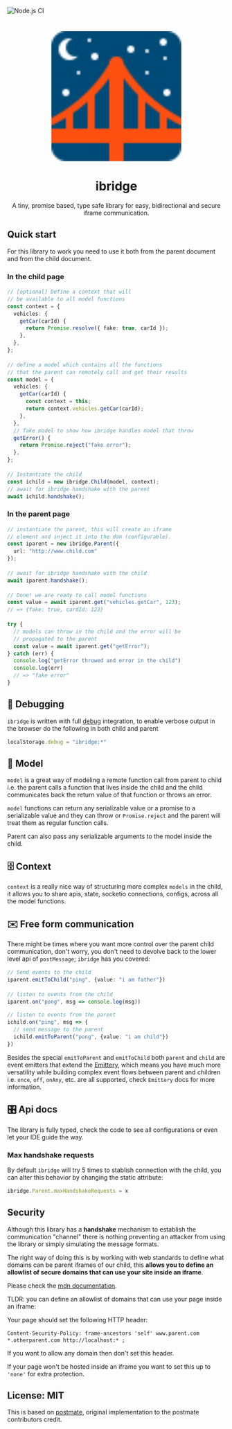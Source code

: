 
 ![Node.js CI](https://github.com/franleplant/ibridge/workflows/Node.js%20CI/badge.svg)

<h1 align="center">
  <img src="https://raw.githubusercontent.com/twitter/twemoji/master/assets/svg/1f309.svg" alt="ibridge logo" width="300"/>
  </br>
  </br>
  ibridge
</h1>


<p align="center">
  A tiny, promise based, type safe library for easy, bidirectional and secure iframe communication. 
</p>


## Quick start

For this library to work you need to use it both from the parent document and from the child document.

### In the child page


```typescript
// [optional] Define a context that will
// be available to all model functions
const context = {
  vehicles: {
    getCar(carId) {
      return Promise.resolve({ fake: true, carId });
    },
  },
};

// define a model which contains all the functions
// that the parent can remotely call and get their results
const model = {
  vehicles: {
    getCar(carId) {
      const context = this;
      return context.vehicles.getCar(carId);
    },
  },
  // fake model to show how ibridge handles model that throw
  getError() {
    return Promise.reject("fake error");
  },
};

// Instantiate the child
const ichild = new ibridge.Child(model, context);
// await for ibridge handshake with the parent
await ichild.handshake();

```


### In the parent page

```typescript
// instantiate the parent, this will create an iframe
// element and inject it into the dom (configurable).
const iparent = new ibridge.Parent({
  url: "http://www.child.com"
});

// await for ibridge handshake with the child
await iparent.handshake();

// Done! we are ready to call model functions
const value = await iparent.get("vehicles.getCar", 123);
// => {fake: true, cardId: 123}

try {
  // models can throw in the child and the error will be
  // propagated to the parent
  const value = await iparent.get("getError");
} catch (err) {
  console.log("getError throwed and error in the child")
  console.log(err)
  // => "fake error"
}
```

## 🐛 Debugging

`ibridge` is written with full [debug](https://www.npmjs.com/package/debug) integration, to enable
verbose output in the browser do the following in both child and parent

```typescript
localStorage.debug = "ibridge:*"
```

## 🔌 Model

`model` is a great way of modeling a remote function call from parent to child
i.e. the parent calls a function that lives inside the child and the child
communicates back the return value of that function or throws an error.

`model` functions can return any serializable value or a promise to a serializable value
and they can throw or `Promise.reject` and the parent will treat them as regular function
calls.

Parent can also pass any serializable arguments to the model inside the child.

## 🗄️ Context

`context` is a really nice way of structuring more complex `models` in the child,
it allows you to share apis, state, socketio connections, configs, across all the model functions.


## ✉️  Free form communication

There might be times where you want more control over the parent child communication,
don't worry, you don't need to devolve back to the lower level api of `postMessage`;
`ibridge` has you covered:

```typescript
// Send events to the child
iparent.emitToChild("ping", {value: "i am father"})

// listen to events from the child
iparent.on("pong", msg => console.log(msg))
```

```typescript
// listen to events from the parent
ichild.on("ping", msg => {
  // send message to the parent
  ichild.emitToParent("pong", {value: "i am child"})
})
```


Besides the special `emitToParent` and `emitToChild` both
`parent` and `child` are event emitters that extend the [Emittery](https://www.npmjs.com/package/emittery),
which means you have much more versatility while building complex
event flows between parent and children i.e. `once`, `off`, `onAny`, etc.
are all supported, check `Emittery` docs for more information.

## 🎛️ Api docs

The library is fully typed, check the code to see all configurations
or even let your IDE guide the way.


### Max handshake requests

By default `ibridge` will try 5 times to stablish
connection with the child, you can alter this behavior by changing
the static attribute:

```typescript
ibridge.Parent.maxHandshakeRequests = x
```


## Security

Although this library has a **handshake** mechanism to establish
the communication "channel" there is nothing preventing an attacker
from using the library or simply simulating the message formats.

The right way of doing this is by working with web standards to define
what domains can be parent iframes of our child, this **allows you to define
an allowlist of secure domains that can use your site inside an iframe**.

Please check the [mdn documentation](https://developer.mozilla.org/en-US/docs/Web/HTTP/Headers/Content-Security-Policy/frame-ancestors).

TLDR: you can define an allowlist of domains that can use your page inside an iframe:

Your page should set the following HTTP header:

```
Content-Security-Policy: frame-ancestors 'self' www.parent.com *.otherparent.com http://localhost:* ;
```

If you want to allow any domain then don't set this header.

If your page won't be hosted inside an iframe you want to set this up to `'none'` for extra protection.


## License: MIT

This is based on [postmate](https://github.com/dollarshaveclub/postmate),
original implementation to the postmate contributors credit.
